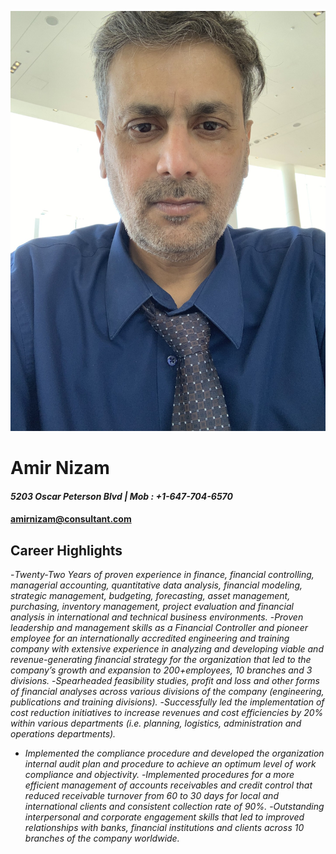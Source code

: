 ![My Photo](Images/thumbnail_IMG_2836.jpg)
# Amir Nizam

#### *5203 Oscar Peterson Blvd | Mob : +1-647-704-6570*
#### amirnizam@consultant.com   
## Career Highlights
-*Twenty-Two Years of proven experience in finance, financial controlling, managerial accounting, quantitative data analysis, financial modeling, strategic management, budgeting, forecasting, asset management, purchasing, inventory management, project evaluation and financial analysis in international and technical business environments.*
-*Proven leadership and management skills as a Financial Controller and pioneer employee for an internationally accredited engineering and training company with extensive experience in analyzing and developing viable and revenue-generating financial strategy for the organization that led to the company’s growth and expansion to 200+employees, 10 branches and 3 divisions.*
-*Spearheaded feasibility studies, profit and loss and other forms of financial analyses across various divisions of the company (engineering, publications and training divisions).*
-*Successfully led the implementation of cost reduction initiatives to increase revenues and cost efficiencies by 20% within various departments (i.e. planning, logistics, administration and operations departments).*
- *Implemented the compliance procedure and developed the organization internal audit plan and procedure to achieve an optimum level of work compliance and objectivity.*
-*Implemented procedures for a more efficient management of accounts receivables and credit control that reduced receivable turnover from 60 to 30 days for local and international clients and consistent collection rate of 90%.*
-*Outstanding interpersonal and corporate engagement skills that led to improved relationships with banks, financial institutions and clients across 10 branches of the company worldwide.*
